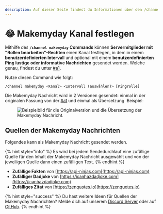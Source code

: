 ```yaml
---
description: Auf dieser Seite findest du Informationen über den /channel makemyday Command.
---
```


# 😂 Makemyday Kanal festlegen

Mithilfe des **`/channel makemyday` Commands** können **Servermitglieder mit "Rollen bearbeiten"-Rechten** einen Kanal festlegen, in dem in einem **benutzerdefinierten Intervall** und optional mit einem **benutzerdefinierten Ping lustige oder informative Nachrichten** gesendet werden. Welche genau, findest du unter [#a1](makemyday.md#a1 "mention").

Nutze diesen Command wie folgt:

```
/channel makemyday <Kanal> <Intervall (auswählen)> [Pingrolle]
```

Die Makemyday Nachricht wird in 2 Versionen gesendet: einmal in der originalen Fassung von der [#a1](makemyday.md#a1 "mention") und einmal als Übersetzung. Beispiel:

<figure><img src="https://img.arion2000.xyz/r/WKcnIPw9r7.png" alt="Beispielbild für die Originalversion und die Übersetzung der Makemyday Nachricht."><figcaption></figcaption></figure>

## Quellen der Makemyday Nachrichten <a href="#a1" id="a1"></a>

Folgendes kann als Makemyday Nachricht gesendet werden.&#x20;

{% hint style="info" %}
Es wird bei jedem Sendedurchlauf eine zufällige Quelle für den Inhalt der Makemyday Nachricht ausgewählt und von der jeweiligen Quelle dann einen zufälligen Text.
{% endhint %}

* **Zufällige Fakten** von [https://api-ninjas.com](https://api-ninjas.com)
* **Zufälliger Dadjoke** von [https://icanhazdadjoke.com](https://icanhazdadjoke.com)
* **Zufälliges Zitat** von [https://zenquotes.io](https://zenquotes.io)

{% hint style="success" %}
Du hast weitere Ideen für Quellen der Makemyday Nachrichten? Melde dich auf unserem [Discord Server](https://r.arion2000.xyz/discord/pokemon/invite/vanity) oder auf [GitHub](https://github.com/TanjunBot/Tanjun-Dokumentation).
{% endhint %}
